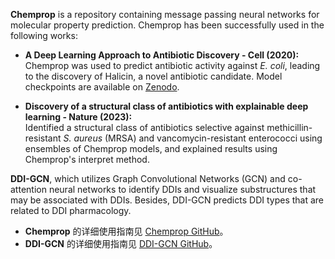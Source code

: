 **Chemprop** is a repository containing message passing neural networks for molecular property prediction. Chemprop has been successfully used in the following works:

- **A Deep Learning Approach to Antibiotic Discovery - Cell (2020):**  
  Chemprop was used to predict antibiotic activity against *E. coli*, leading to the discovery of Halicin, a novel antibiotic candidate. Model checkpoints are available on [Zenodo](https://zenodo.org).

- **Discovery of a structural class of antibiotics with explainable deep learning - Nature (2023):**  
  Identified a structural class of antibiotics selective against methicillin-resistant *S. aureus* (MRSA) and vancomycin-resistant enterococci using ensembles of Chemprop models, and explained results using Chemprop's interpret method.

**DDI-GCN**, which utilizes Graph Convolutional Networks (GCN) and co-attention neural networks to identify DDIs and visualize substructures that may be associated with DDIs. Besides, DDI-GCN predicts DDI types that are related to DDI pharmacology.
- **Chemprop** 的详细使用指南见 [Chemprop GitHub](https://github.com/chemprop/chemprop)。
- **DDI-GCN** 的详细使用指南见 [DDI-GCN GitHub](https://github.com/LabWeng/DDI-GCN)。
